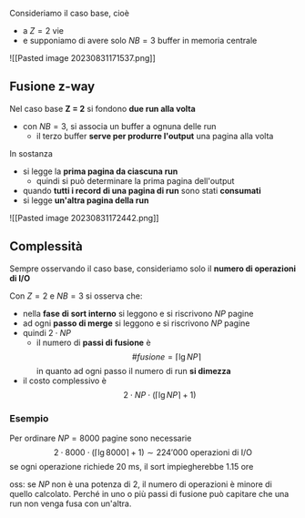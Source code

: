 Consideriamo il caso base, cioè
- a $Z=2$ vie
- e supponiamo di avere solo $NB=3$ buffer in memoria centrale

![[Pasted image 20230831171537.png]]

## Fusione z-way
Nel caso base **Z = 2** si fondono **due run alla volta**
- con $NB=3$, si associa un buffer a ognuna delle run
	- il terzo buffer **serve per produrre l'output** una pagina alla volta

In sostanza
- si legge la **prima pagina da ciascuna run**
	- quindi si può determinare la prima pagina dell'output
- quando **tutti i record di una pagina di run** sono stati **consumati**
- si legge **un'altra pagina della run**

![[Pasted image 20230831172442.png]]

## Complessità
Sempre osservando il caso base, consideriamo solo il **numero di operazioni di I/O**

Con $Z=2$ e $NB=3$ si osserva che:
- nella **fase di sort interno** si leggono e si riscrivono $NP$ pagine
- ad ogni **passo di merge** si leggono e si riscrivono $NP$ pagine
- quindi $2\cdot NP$
	- il numero di **passi di fusione** è $$\# fusione = \lceil \lg NP\rceil$$ in quanto ad ogni passo il numero di run **si dimezza**
- il costo complessivo è $$2 \cdot NP \cdot \left( \lceil \lg NP\rceil + 1 \right)$$

### Esempio
Per ordinare $NP = 8000$ pagine sono necessarie
$$2 \cdot 8000 \cdot (\lceil \lg 8000\rceil + 1) \sim 224'000\text{ operazioni di I/O}$$
se ogni operazione richiede $20$ ms, il sort impiegherebbe $1.15$ ore

oss: se $NP$ non è una potenza di 2, il numero di operazioni è minore di quello calcolato. Perché in uno o più passi di fusione può capitare che una run non venga fusa con un'altra.